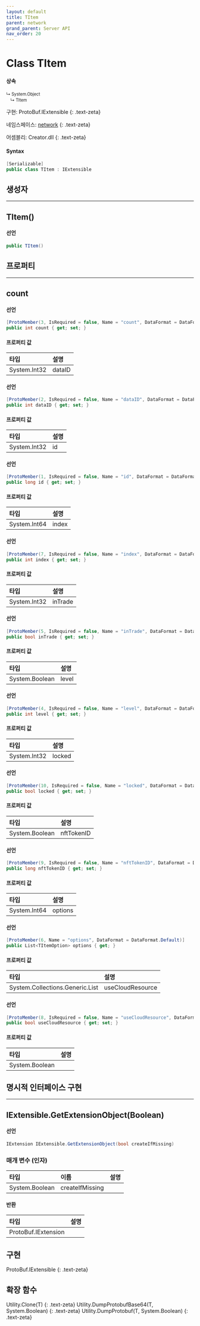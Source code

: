 ```yaml
---
layout: default
title: TItem
parent: network
grand_parent: Server API
nav_order: 20
---
```


# Class TItem

#### 상속
<div class="code-example" markdown="1" style = "font-size:0.8em;">
↳ System.Object<br/>
　↳ TItem
</div>

구현: ProtoBuf.IExtensible
{: .text-zeta}

네임스페이스: [network](../)
{: .text-zeta}

어셈블리: Creator.dll
{: .text-zeta}

#### Syntax
```cs
[Serializable]
public class TItem : IExtensible
```
## 생성자
---
## TItem()

#### 선언
```cs
public TItem()
```
## 프로퍼티
---
## count

#### 선언
```cs
[ProtoMember(3, IsRequired = false, Name = "count", DataFormat = DataFormat.TwosComplement)]
public int count { get; set; }
```
#### 프로퍼티 값

|타입|설명|
|:-|:-|
|System.Int32|dataID|

#### 선언
```cs
[ProtoMember(2, IsRequired = false, Name = "dataID", DataFormat = DataFormat.TwosComplement)]
public int dataID { get; set; }
```
#### 프로퍼티 값

|타입|설명|
|:-|:-|
|System.Int32|id|

#### 선언
```cs
[ProtoMember(1, IsRequired = false, Name = "id", DataFormat = DataFormat.TwosComplement)]
public long id { get; set; }
```
#### 프로퍼티 값

|타입|설명|
|:-|:-|
|System.Int64|index|

#### 선언
```cs
[ProtoMember(7, IsRequired = false, Name = "index", DataFormat = DataFormat.TwosComplement)]
public int index { get; set; }
```
#### 프로퍼티 값

|타입|설명|
|:-|:-|
|System.Int32|inTrade|

#### 선언
```cs
[ProtoMember(5, IsRequired = false, Name = "inTrade", DataFormat = DataFormat.Default)]
public bool inTrade { get; set; }
```
#### 프로퍼티 값

|타입|설명|
|:-|:-|
|System.Boolean|level|

#### 선언
```cs
[ProtoMember(4, IsRequired = false, Name = "level", DataFormat = DataFormat.TwosComplement)]
public int level { get; set; }
```
#### 프로퍼티 값

|타입|설명|
|:-|:-|
|System.Int32|locked|

#### 선언
```cs
[ProtoMember(10, IsRequired = false, Name = "locked", DataFormat = DataFormat.Default)]
public bool locked { get; set; }
```
#### 프로퍼티 값

|타입|설명|
|:-|:-|
|System.Boolean|nftTokenID|

#### 선언
```cs
[ProtoMember(9, IsRequired = false, Name = "nftTokenID", DataFormat = DataFormat.TwosComplement)]
public long nftTokenID { get; set; }
```
#### 프로퍼티 값

|타입|설명|
|:-|:-|
|System.Int64|options|

#### 선언
```cs
[ProtoMember(6, Name = "options", DataFormat = DataFormat.Default)]
public List<TItemOption> options { get; }
```
#### 프로퍼티 값

|타입|설명|
|:-|:-|
|System.Collections.Generic.List<TItemOption>|useCloudResource|

#### 선언
```cs
[ProtoMember(8, IsRequired = false, Name = "useCloudResource", DataFormat = DataFormat.Default)]
public bool useCloudResource { get; set; }
```
#### 프로퍼티 값

|타입|설명|
|:-|:-|
|System.Boolean|	

## 명시적 인터페이스 구현
---
## IExtensible.GetExtensionObject(Boolean)

#### 선언
```cs
IExtension IExtensible.GetExtensionObject(bool createIfMissing)
```
### 매개 변수 (인자)
|타입|이름|설명|
|:-|:-|:-|
|System.Boolean|createIfMissing|

#### 반환

|타입|설명|
|:-|:-|
|ProtoBuf.IExtension|

## 구현
ProtoBuf.IExtensible
{: .text-zeta}
## 확장 함수
Utility.Clone<T>(T)
{: .text-zeta}
Utility.DumpProtobufBase64<T>(T, System.Boolean)
{: .text-zeta}
Utility.DumpProtobuf<T>(T, System.Boolean)
{: .text-zeta}